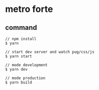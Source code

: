 # metro forte

## command

``` terminal
// npm install
$ yarn

// start dev server and watch pug/css/js
$ yarn start

// mode development
$ yarn dev

// mode production
$ yarn build
```
